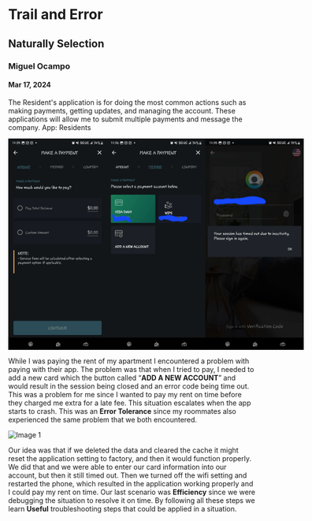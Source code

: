 # Trail and Error
## Naturally Selection 
### Miguel Ocampo
#### Mar 17, 2024

The Resident's application is for doing the most common actions such as making payments, getting updates, and managing the account. These applications will allow me to submit multiple payments and message the company.
App: Residents 

<div style="display: flex;">
    <img src="https://github.com/ChicoState/ux-personal-portfolio-Miguel9088/blob/master/j01/photo/2.jpg" alt="Image 1" width="200">
    <img src="https://github.com/ChicoState/ux-personal-portfolio-Miguel9088/blob/master/j01/photo/3.jpg" alt="Image 2" width="200">
    <img src="https://github.com/ChicoState/ux-personal-portfolio-Miguel9088/blob/master/j01/photo/1.jpg" alt="Image 3" width="200">
</div>


While I was paying the rent of my apartment I encountered a problem with paying with their app. The problem was that when I tried to pay, I needed to add a new card which the button called “**ADD A NEW ACCOUNT**” and would result in the session being closed and an error code being time out. This was a problem for me since I wanted to pay my rent on time before they charged me extra for a late fee. This situation escalates when the app starts to crash. This was an **Error Tolerance** since my roommates also experienced the same problem that we both encountered. 

![Image 1](image1.jpg)

Our idea was that if we deleted the data and cleared the cache it might reset the application setting to factory, and then it would function properly. We did that and we were able to enter our card information into our account, but then it still timed out. Then we turned off the wifi setting and restarted the phone, which resulted in the application working properly and I could pay my rent on time. Our last scenario was **Efficiency** since we were debugging the situation to resolve it on time. By following all these steps we learn **Useful** troubleshooting steps that could be applied in a situation.
